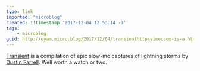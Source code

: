 ```yaml
---
type: link
imported: "microblog"
created: !!timestamp '2017-12-04 12:53:14 -7'
tags:
    - microblog
guid: http://oyam.micro.blog/2017/12/04/transienthttpsvimeocom-is-a.html
---
```

[Transient](https://vimeo.com/245581179) is a compilation of epic slow-mo captures of lightning storms by [Dustin Farrell](www.dfvc.com). Well worth a watch or two. 
